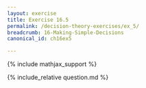 ```yaml
---
layout: exercise
title: Exercise 16.5
permalink: /decision-theory-exercises/ex_5/
breadcrumb: 16-Making-Simple-Decisions
canonical_id: ch16ex5

---
```


{% include mathjax_support %}
<div id="hiddden">{% include_relative question.md %}</div>